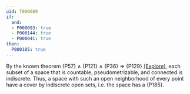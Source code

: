 ```yaml
---
uid: T000689
if:
  and:
  - P000093: true
  - P000144: true
  - P000041: true
then:
  P000185: true
---
```


By the known theorem {P57} ∧ {P121} ∧ {P36} ⇒ {P129}
[(Explore)](https://topology.pi-base.org/spaces?q=Countable+%2B+Pseudometrizable+%2B+Connected+%2B+%7EIndiscrete),
each subset of a space that is countable, pseudometrizable, and connected is indiscrete.
Thus, a space with such an open neighborhood of every point have a cover by
indiscrete open sets, i.e. the space has a {P185}.

